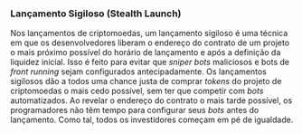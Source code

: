 ### Lançamento Sigiloso (Stealth Launch)

Nos lançamentos de criptomoedas, um lançamento sigiloso é uma técnica em que os desenvolvedores liberam o endereço do contrato de um projeto o mais próximo possível do horário de lançamento e após a definição da liquidez inicial. Isso é feito para evitar que _sniper bots_ maliciosos e bots de _front running_ sejam configurados antecipadamente. Os lançamentos sigilosos dão a todos uma chance justa de comprar _tokens_ do projeto de criptomoedas o mais cedo possível, sem ter que competir com _bots_ automatizados. Ao revelar o endereço do contrato o mais tarde possível, os programadores não têm tempo para configurar seus _bots_ antes do lançamento. Como tal, todos os investidores começam em pé de igualdade.